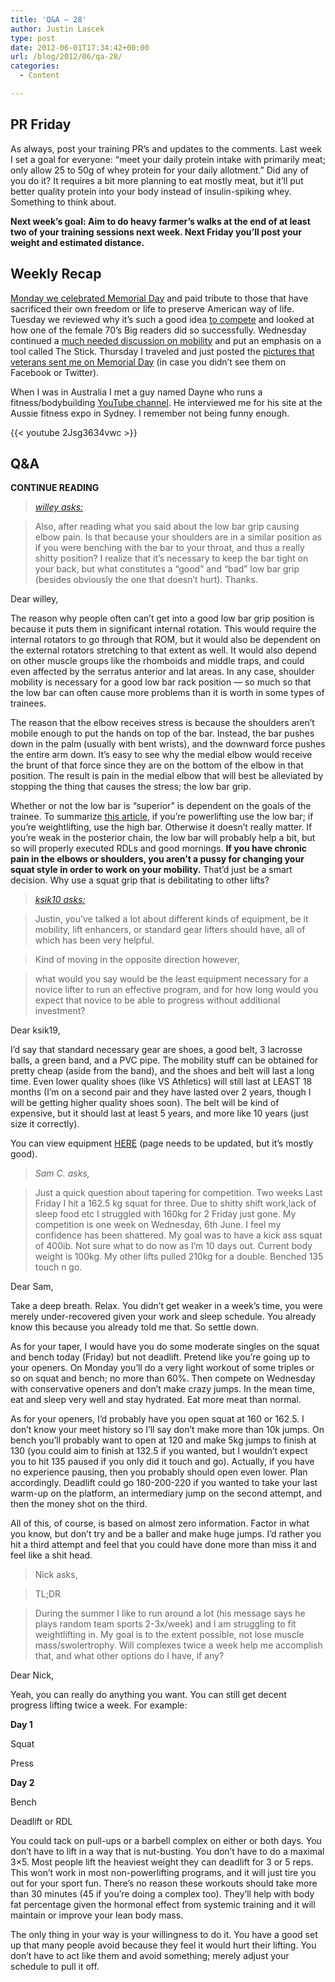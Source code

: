 ```yaml
---
title: 'Q&A – 28'
author: Justin Lascek
type: post
date: 2012-06-01T17:34:42+00:00
url: /blog/2012/06/qa-28/
categories:
  - Content

---
```

## PR Friday

As always, post your training PR&#8217;s and updates to the comments. Last week I set a goal for everyone: &#8220;meet your daily protein intake with primarily meat; only allow 25 to 50g of whey protein for your daily allotment.&#8221; Did any of you do it? It requires a bit more planning to eat mostly meat, but it&#8217;ll put better quality protein into your body instead of insulin-spiking whey. Something to think about.
  

  
**Next week&#8217;s goal: Aim to do heavy farmer&#8217;s walks at the end of at least two of your training sessions next week. Next Friday you&#8217;ll post your weight and estimated distance.**
  


## Weekly Recap

<a href="/blog/2012/05/memorial-day-2012/" target="_blank">Monday we celebrated Memorial Day</a> and paid tribute to those that have sacrificed their own freedom or life to preserve American way of life. Tuesday we reviewed why it&#8217;s such a good idea <a href="/blog/2012/05/female-post-competition/" target="_blank">to compete</a> and looked at how one of the female 70&#8217;s Big readers did so successfully. Wednesday continued a <a href="/blog/2012/05/mobility-the-stick-2/" target="_blank">much needed discussion on mobility</a> and put an emphasis on a tool called The Stick. Thursday I traveled and just posted the <a href="/blog/2012/05/memorial-day-pics/" target="_blank">pictures that veterans sent me on Memorial Day</a> (in case you didn&#8217;t see them on Facebook or Twitter).
  

  
When I was in Australia I met a guy named Dayne who runs a fitness/bodybuilding <a href="/blog/2012/05/memorial-day-pics/" target="_blank">YouTube channel</a>. He interviewed me for his site at the Aussie fitness expo in Sydney. I remember not being funny enough.
  

  
{{< youtube 2Jsg3634vwc >}}
  


## Q&A

  

  
**CONTINUE READING <!--more-->**

> _<a href="/blog/2012/05/qa-27/#comment-25210" target="_blank">willey asks:</a>_ 
  
> 
  
> Also, after reading what you said about the low bar grip causing elbow pain. Is that because your shoulders are in a similar position as if you were benching with the bar to your throat, and thus a really shitty position? I realize that it’s necessary to keep the bar tight on your back, but what constitutes a “good” and “bad” low bar grip (besides obviously the one that doesn’t hurt). Thanks. 

Dear willey,
  

  
The reason why people often can&#8217;t get into a good low bar grip position is because it puts them in significant internal rotation. This would require the internal rotators to go through that ROM, but it would also be dependent on the external rotators stretching to that extent as well. It would also depend on other muscle groups like the rhomboids and middle traps, and could even affected by the serratus anterior and lat areas. In any case, shoulder mobility is necessary for a good low bar rack position &#8212; so much so that the low bar can often cause more problems than it is worth in some types of trainees.
  

  
The reason that the elbow receives stress is because the shoulders aren&#8217;t mobile enough to put the hands on top of the bar. Instead, the bar pushes down in the palm (usually with bent wrists), and the downward force pushes the entire arm down. It&#8217;s easy to see why the medial elbow would receive the brunt of that force since they are on the bottom of the elbow in that position. The result is pain in the medial elbow that will best be alleviated by stopping the thing that causes the stress; the low bar grip.
  

  
Whether or not the low bar is &#8220;superior&#8221; is dependent on the goals of the trainee. To summarize <a href="/blog/2012/01/low-bar-vs-high-bar-squatting/" target="_blank">this article</a>, if you&#8217;re powerlifting use the low bar; if you&#8217;re weightlifting, use the high bar. Otherwise it doesn&#8217;t really matter. If you&#8217;re weak in the posterior chain, the low bar will probably help a bit, but so will properly executed RDLs and good mornings. **If you have chronic pain in the elbows or shoulders, you aren&#8217;t a pussy for changing your squat style in order to work on your mobility.** That&#8217;d just be a smart decision. Why use a squat grip that is debilitating to other lifts?
  


> _<a href="/blog/2012/05/qa-27/#comment-25194" target="_blank">ksik10 asks: </a>_
  
> 
  
> Justin, you’ve talked a lot about different kinds of equipment, be it mobility, lift enhancers, or standard gear lifters should have, all of which has been very helpful.
  
> 
  
> Kind of moving in the opposite direction however,
  
> what would you say would be the least equipment necessary for a novice lifter to run an effective program, and for how long would you expect that novice to be able to progress without additional investment?

Dear ksik19,
  

  
I&#8217;d say that standard necessary gear are shoes, a good belt, 3 lacrosse balls, a green band, and a PVC pipe. The mobility stuff can be obtained for pretty cheap (aside from the band), and the shoes and belt will last a long time. Even lower quality shoes (like VS Athletics) will still last at LEAST 18 months (I&#8217;m on a second pair and they have lasted over 2 years, though I will be getting higher quality shoes soon). The belt will be kind of expensive, but it should last at least 5 years, and more like 10 years (just size it correctly).
  

  
You can view equipment <a href="/blog/2011/04/gear/" target="_blank">HERE</a> (page needs to be updated, but it&#8217;s mostly good). 

> _Sam C. asks,_
  
> 
  
> Just a quick question about tapering for competition. Two weeks Last Friday I hit a 162.5 kg squat for three. Due to shitty shift work,lack of sleep food etc I struggled with 160kg for 2 Friday just gone. My competition is one week on Wednesday, 6th June. I feel my confidence has been shattered. My goal was to have a kick ass squat of 400ib. Not sure what to do now as I&#8217;m 10 days out. Current body weight is 100kg. My other lifts pulled 210kg for a double. Benched 135 touch n go. 

Dear Sam,
  

  
Take a deep breath. Relax. You didn&#8217;t get weaker in a week&#8217;s time, you were merely under-recovered given your work and sleep schedule. You already know this because you already told me that. So settle down.
  

  
As for your taper, I would have you do some moderate singles on the squat and bench today (Friday) but not deadlift. Pretend like you&#8217;re going up to your openers. On Monday you&#8217;ll do a very light workout of some triples or so on squat and bench; no more than 60%. Then compete on Wednesday with conservative openers and don&#8217;t make crazy jumps. In the mean time, eat and sleep very well and stay hydrated. Eat more meat than normal.
  

  
As for your openers, I&#8217;d probably have you open squat at 160 or 162.5. I don&#8217;t know your meet history so I&#8217;ll say don&#8217;t make more than 10k jumps. On bench you&#8217;ll probably want to open at 120 and make 5kg jumps to finish at 130 (you could aim to finish at 132.5 if you wanted, but I wouldn&#8217;t expect you to hit 135 paused if you only did it touch and go). Actually, if you have no experience pausing, then you probably should open even lower. Plan accordingly. Deadlift could go 180-200-220 if you wanted to take your last warm-up on the platform, an intermediary jump on the second attempt, and then the money shot on the third.
  

  
All of this, of course, is based on almost zero information. Factor in what you know, but don&#8217;t try and be a baller and make huge jumps. I&#8217;d rather you hit a third attempt and feel that you could have done more than miss it and feel like a shit head. 

> Nick asks,
  
> 
  
> TL;DR
  
> During the summer I like to run around a lot (his message says he plays random team sports 2-3x/week) and I am struggling to fit weightlifting in. My goal is to the extent possible, not lose muscle mass/swolertrophy. Will complexes twice a week help me accomplish that, and what other options do I have, if any?

Dear Nick,
  

  
Yeah, you can really do anything you want. You can still get decent progress lifting twice a week. For example:
  

  
**Day 1**
  
Squat
  
Press
  

  
**Day 2**
  
Bench
  
Deadlift or RDL
  

  
You could tack on pull-ups or a barbell complex on either or both days. You don&#8217;t have to lift in a way that is nut-busting. You don&#8217;t have to do a maximal 3&#215;5. Most people lift the heaviest weight they can deadlift for 3 or 5 reps. This won&#8217;t work in most non-powerlifting programs, and it will just tire you out for your sport fun. There&#8217;s no reason these workouts should take more than 30 minutes (45 if you&#8217;re doing a complex too). They&#8217;ll help with body fat percentage given the hormonal effect from systemic training and it will maintain or improve your lean body mass.
  

  
The only thing in your way is your willingness to do it. You have a good set up that many people avoid because they feel it would hurt their lifting. You don&#8217;t have to act like them and avoid something; merely adjust your schedule to pull it off.
